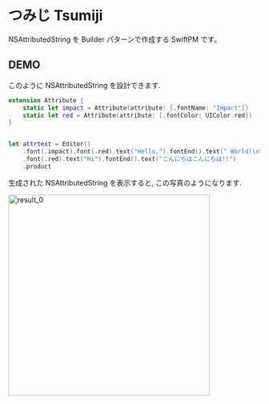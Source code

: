 # つみじ Tsumiji

NSAttributedString を Builder パターンで作成する SwiftPM です。

## DEMO

このように NSAttributedString を設計できます.

``` swift
extension Attribute {
    static let impact = Attribute(attribute: [.fontName: "Impact"])
    static let red = Attribute(attribute: [.fontColor: UIColor.red])
}


let attrtext = Editor()
    .font(.impact).font(.red).text("Hello,").fontEnd().text(" World!\n")
    .font(.red).text("Hi").fontEnd().text("こんにちはこんにちは!!")
    .product
```

 生成された NSAttributedString を表示すると, この写真のようになります.

<img width="402" alt="result_0" src="https://user-images.githubusercontent.com/87851278/160229559-24adf968-f90d-4341-b86a-636349319cd2.png">
